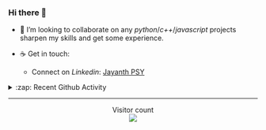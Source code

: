 ### Hi there 👋

<!-- - 🛠 I’m currently interning at [Tower Research Capital](https://www.tower-research.com/) in Core Engineering division. -->

- 👯 I’m looking to collaborate on any *python*/*c++*/*javascript* projects sharpen my skills and get some experience.

- ☕ Get in touch:
  +  Connect on *Linkedin*: [Jayanth PSY](https://www.linkedin.com/in/jayanth-p-b3924812a/)

<!--- ⚡ Fun fact: *Python* is older than *C++* and *Java*. -->

<!-- - :memo: The languages I use these days: 

<img src="https://wakatime.com/share/@j_tesla/e1311265-6285-4c3b-93d5-095ff9619aaf.png" width="700"/>
 -->
<details>
  <summary>:zap: Recent Github Activity</summary>
  
<!--START_SECTION:activity-->
1. ❗️ Closed issue [#5](https://github.com/chandrapavansai/distributed-queue/issues/5) in [chandrapavansai/distributed-queue](https://github.com/chandrapavansai/distributed-queue)
2. ❗️ Closed issue [#6](https://github.com/chandrapavansai/distributed-queue/issues/6) in [chandrapavansai/distributed-queue](https://github.com/chandrapavansai/distributed-queue)
3. 🎉 Merged PR [#172](https://github.com/j-tesla/blog-list/pull/172) in [j-tesla/blog-list](https://github.com/j-tesla/blog-list)
4. 🎉 Merged PR [#176](https://github.com/j-tesla/blog-list/pull/176) in [j-tesla/blog-list](https://github.com/j-tesla/blog-list)
5. 🎉 Merged PR [#167](https://github.com/j-tesla/blog-list/pull/167) in [j-tesla/blog-list](https://github.com/j-tesla/blog-list)
<!--END_SECTION:activity-->

</details>

-----

<p align="center"> 
  Visitor count<br>
  <img src="https://profile-counter.glitch.me/j-tesla/count.svg" />
</p>












<!--
**j-tesla/j-tesla** is a ✨ _special_ ✨ repository because its `README.md` (this file) appears on your GitHub profile.

Here are some ideas to get you started:

- 🔭 I’m currently working on ...
- 🌱 I’m currently learning ...
- 👯 I’m looking to collaborate on ...
- 🤔 I’m looking for help with ...
- 💬 Ask me about ...
- 📫 How to reach me: ...
- 😄 Pronouns: ...
- ⚡ Fun fact: ...
-->

